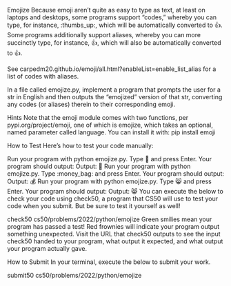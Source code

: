 Emojize
Because emoji aren’t quite as easy to type as text, at least on laptops and desktops, some programs support “codes,” whereby you can type, for instance, :thumbs_up:, which will be automatically converted to 👍. Some programs additionally support aliases, whereby you can more succinctly type, for instance, :thumbsup:, which will also be automatically converted to 👍.

See carpedm20.github.io/emoji/all.html?enableList=enable_list_alias for a list of codes with aliases.

In a file called emojize.py, implement a program that prompts the user for a str in English and then outputs the “emojized” version of that str, converting any codes (or aliases) therein to their corresponding emoji.

Hints
Note that the emoji module comes with two functions, per pypi.org/project/emoji, one of which is emojize, which takes an optional, named parameter called language. You can install it with:
pip install emoji

How to Test
Here’s how to test your code manually:

Run your program with python emojize.py. Type :1st_place_medal: and press Enter. Your program should output:
Output: 🥇
Run your program with python emojize.py. Type :money_bag: and press Enter. Your program should output:
Output: 💰
Run your program with python emojize.py. Type :smile_cat: and press Enter. Your program should output:
Output: 😸
You can execute the below to check your code using check50, a program that CS50 will use to test your code when you submit. But be sure to test it yourself as well!

check50 cs50/problems/2022/python/emojize
Green smilies mean your program has passed a test! Red frownies will indicate your program output something unexpected. Visit the URL that check50 outputs to see the input check50 handed to your program, what output it expected, and what output your program actually gave.

How to Submit
In your terminal, execute the below to submit your work.

submit50 cs50/problems/2022/python/emojize